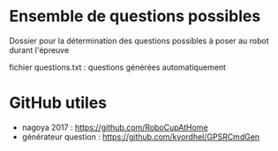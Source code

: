 # Ensemble de questions possibles

Dossier pour la détermination des questions possibles à poser au robot durant l'épreuve

fichier questions.txt : questions générées automatiquement

# GitHub utiles
- nagoya 2017 : https://github.com/RoboCupAtHome
- générateur question : https://github.com/kyordhel/GPSRCmdGen 
